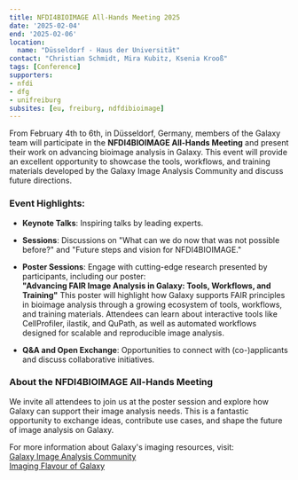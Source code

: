 ```yaml
---
title: NFDI4BIOIMAGE All-Hands Meeting 2025
date: '2025-02-04' 
end: '2025-02-06'
location:
  name: "Düsseldorf - Haus der Universität"
contact: "Christian Schmidt, Mira Kubitz, Ksenia Krooß"
tags: [Conference]
supporters:
- nfdi
- dfg
- unifreiburg
subsites: [eu, freiburg, ndfdibioimage]
---
```


From February 4th to 6th, in Düsseldorf, Germany, members of the Galaxy team will participate in the **NFDI4BIOIMAGE All-Hands Meeting** and present their work on advancing bioimage analysis in Galaxy. This event will provide an excellent opportunity to showcase the tools, workflows, and training materials developed by the Galaxy Image Analysis Community and discuss future directions.

### Event Highlights:
- **Keynote Talks**: Inspiring talks by leading experts.
- **Sessions**: Discussions on "What can we do now that was not possible before?" and "Future steps and vision for NFDI4BIOIMAGE."
- **Poster Sessions**: Engage with cutting-edge research presented by participants, including our poster:  
   **"Advancing FAIR Image Analysis in Galaxy: Tools, Workflows, and Training"** 
   This poster will highlight how Galaxy supports FAIR principles in bioimage analysis through a growing ecosystem of tools, workflows, and training materials. Attendees can learn about interactive tools like CellProfiler, ilastik, and QuPath, as well as automated workflows designed for scalable and reproducible image analysis.

- **Q&A and Open Exchange**: Opportunities to connect with (co-)applicants and discuss collaborative initiatives.

### About the NFDI4BIOIMAGE All-Hands Meeting
We invite all attendees to join us at the poster session and explore how Galaxy can support their image analysis needs. This is a fantastic opportunity to exchange ideas, contribute use cases, and shape the future of image analysis on Galaxy.

For more information about Galaxy's imaging resources, visit:  
[Galaxy Image Analysis Community](https://galaxyproject.org/community/sig/image-analysis/)  
[Imaging Flavour of Galaxy](https://imaging.usegalaxy.eu)
